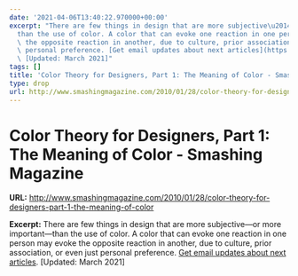 ```yaml
---
date: '2021-04-06T13:40:22.970000+00:00'
excerpt: "There are few things in design that are more subjective\u2014or more important\u2014\
  than the use of color. A color that can evoke one reaction in one person may evoke\
  \ the opposite reaction in another, due to culture, prior association, or even just\
  \ personal preference. [Get email updates about next articles](https://www.smashingmagazine.com/the-smashing-newsletter/).\
  \ [Updated: March 2021]"
tags: []
title: 'Color Theory for Designers, Part 1: The Meaning of Color - Smashing Magazine'
type: drop
url: http://www.smashingmagazine.com/2010/01/28/color-theory-for-designers-part-1-the-meaning-of-color
---
```


# Color Theory for Designers, Part 1: The Meaning of Color - Smashing Magazine

**URL:** http://www.smashingmagazine.com/2010/01/28/color-theory-for-designers-part-1-the-meaning-of-color

**Excerpt:** There are few things in design that are more subjective—or more important—than the use of color. A color that can evoke one reaction in one person may evoke the opposite reaction in another, due to culture, prior association, or even just personal preference. [Get email updates about next articles](https://www.smashingmagazine.com/the-smashing-newsletter/). [Updated: March 2021]
